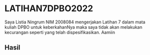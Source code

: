 # LATIHAN7DPBO2022

Saya Listia Ningrum NIM 2008084 mengerjakan Latihan 7 dalam mata kuliah DPBO untuk keberkahanNya maka saya tidak akan melakukan kecurangan seperti yang telah dispesifikasikan. Aamiin 

## Hasil
